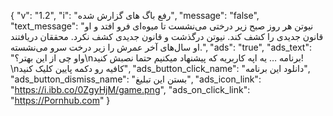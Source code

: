 {
  "v": "1.2",
  "i": "رفع باگ های گزارش شده",
  "message": "false",
  "text_message": "نیوتن هر روز صبح زیر درختی می‌نشست تا میوه‌ای فرو افتد و او قانون جدیدی را کشف کند. نیوتن درگذشت و قانون جدیدی کشف نکرد. محققان دریافتند او سال‌های آخر عمرش را زیر درخت سرو می‌نشسته.",
  "ads": "true",
  "ads_text": "واو چی از این بهتر؟\nبرنامه … یه اپه کاربریه که پیشنهاد میکنیم حتما نصبش کنید! \nکافیه رو دکمه پایین کلیک کنید",
  "ads_button_click_name": "دانلود این برنامه",
  "ads_button_dismiss_name": "بستن این تبلیغ",
  "ads_icon_link": "https://i.ibb.co/0ZgyHjM/game.png",
  "ads_on_click_link": "https://Pornhub.com"
}
